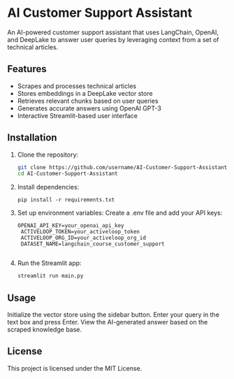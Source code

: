 # AI Customer Support Assistant

An AI-powered customer support assistant that uses LangChain, OpenAI, and DeepLake to answer user queries by leveraging context from a set of technical articles.

## Features
- Scrapes and processes technical articles
- Stores embeddings in a DeepLake vector store
- Retrieves relevant chunks based on user queries
- Generates accurate answers using OpenAI GPT-3
- Interactive Streamlit-based user interface

## Installation

1. Clone the repository:
   ```bash
   git clone https://github.com/username/AI-Customer-Support-Assistant.git
   cd AI-Customer-Support-Assistant
2. Install dependencies:
   ``` 
   pip install -r requirements.txt
3. Set up environment variables: Create a .env file and add your API keys:
   ``` 
   OPENAI_API_KEY=your_openai_api_key
    ACTIVELOOP_TOKEN=your_activeloop_token
    ACTIVELOOP_ORG_ID=your_activeloop_org_id
    DATASET_NAME=langchain_course_customer_support
    
4. Run the Streamlit app:
   ```bash 
   streamlit run main.py

## Usage
Initialize the vector store using the sidebar button.
Enter your query in the text box and press Enter.
View the AI-generated answer based on the scraped knowledge base.

## License
This project is licensed under the MIT License.